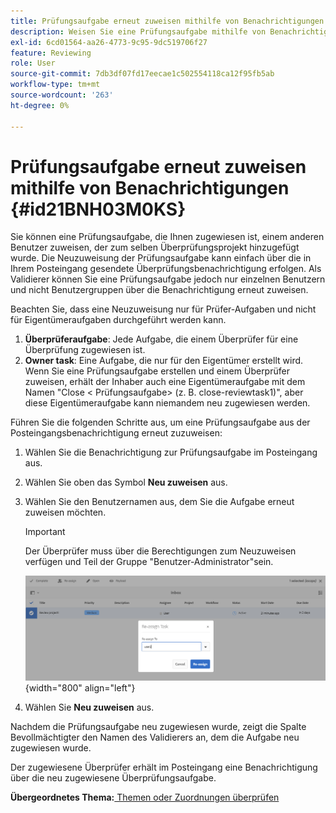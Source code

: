 ```yaml
---
title: Prüfungsaufgabe erneut zuweisen mithilfe von Benachrichtigungen
description: Weisen Sie eine Prüfungsaufgabe mithilfe von Benachrichtigungen in AEM Guides erneut zu. Erfahren Sie, wie Sie eine Überprüferaufgabe aus der Benachrichtigung im Posteingang neu zuweisen.
exl-id: 6cd01564-aa26-4773-9c95-9dc519706f27
feature: Reviewing
role: User
source-git-commit: 7db3df07fd17eecae1c502554118ca12f95fb5ab
workflow-type: tm+mt
source-wordcount: '263'
ht-degree: 0%

---
```


# Prüfungsaufgabe erneut zuweisen mithilfe von Benachrichtigungen {#id21BNH03M0KS}

Sie können eine Prüfungsaufgabe, die Ihnen zugewiesen ist, einem anderen Benutzer zuweisen, der zum selben Überprüfungsprojekt hinzugefügt wurde. Die Neuzuweisung der Prüfungsaufgabe kann einfach über die in Ihrem Posteingang gesendete Überprüfungsbenachrichtigung erfolgen. Als Validierer können Sie eine Prüfungsaufgabe jedoch nur einzelnen Benutzern und nicht Benutzergruppen über die Benachrichtigung erneut zuweisen.

Beachten Sie, dass eine Neuzuweisung nur für Prüfer-Aufgaben und nicht für Eigentümeraufgaben durchgeführt werden kann.

1. **Überprüferaufgabe**: Jede Aufgabe, die einem Überprüfer für eine Überprüfung zugewiesen ist.
1. **Owner task**: Eine Aufgabe, die nur für den Eigentümer erstellt wird. Wenn Sie eine Prüfungsaufgabe erstellen und einem Überprüfer zuweisen, erhält der Inhaber auch eine Eigentümeraufgabe mit dem Namen &quot;Close &lt; Prüfungsaufgabe\> \(z. B. close-reviewtask1\)&quot;, aber diese Eigentümeraufgabe kann niemandem neu zugewiesen werden.

Führen Sie die folgenden Schritte aus, um eine Prüfungsaufgabe aus der Posteingangsbenachrichtigung erneut zuzuweisen:

1. Wählen Sie die Benachrichtigung zur Prüfungsaufgabe im Posteingang aus.
1. Wählen Sie oben das Symbol **Neu zuweisen** aus.
1. Wählen Sie den Benutzernamen aus, dem Sie die Aufgabe erneut zuweisen möchten.

   >[!IMPORTANT]
   >
   > Der Überprüfer muss über die Berechtigungen zum Neuzuweisen verfügen und Teil der Gruppe &quot;Benutzer-Administrator&quot;sein.

   ![](images/reassign-user-inbox.png){width="800" align="left"}

1. Wählen Sie **Neu zuweisen** aus.

Nachdem die Prüfungsaufgabe neu zugewiesen wurde, zeigt die Spalte Bevollmächtigter den Namen des Validierers an, dem die Aufgabe neu zugewiesen wurde.

Der zugewiesene Überprüfer erhält im Posteingang eine Benachrichtigung über die neu zugewiesene Überprüfungsaufgabe.

**Übergeordnetes Thema:**[ Themen oder Zuordnungen überprüfen](review.md)
